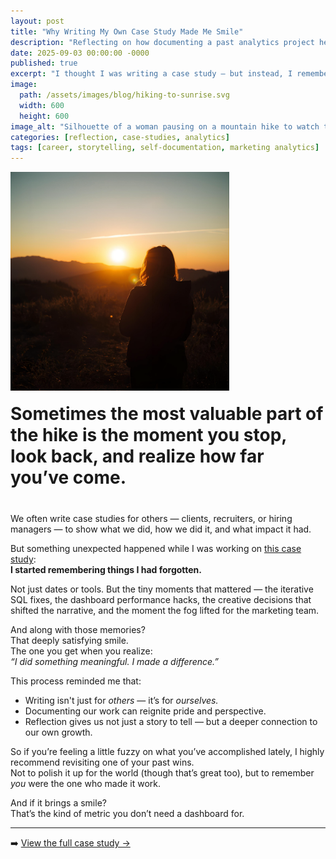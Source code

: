 ```yaml
---
layout: post
title: "Why Writing My Own Case Study Made Me Smile"
description: "Reflecting on how documenting a past analytics project helped me rediscover pride, clarity—and a renewed sense of what matters in storytelling."
date: 2025-09-03 00:00:00 -0000
published: true
excerpt: "I thought I was writing a case study — but instead, I remembered what made the work meaningful. And that unexpected smile."
image:
  path: /assets/images/blog/hiking-to-sunrise.svg
  width: 600
  height: 600
image_alt: "Silhouette of a woman pausing on a mountain hike to watch the sunrise, evoking rediscovery, reflection, and the satisfaction of meaningful progress."
categories: [reflection, case-studies, analytics]
tags: [career, storytelling, self-documentation, marketing analytics]
---
```


<div style="display: flex; align-items: flex-end; gap: 20px; margin-bottom: 40px; flex-wrap: wrap;">
  <img src="/assets/images/blog/hiking-to-sunrise.svg" 
       alt="Silhouette of a woman pausing on a mountain hike to watch the sunrise, evoking rediscovery, reflection, and the satisfaction of meaningful progress."
       style="width: 350px; height: auto;">
  <h1 style="margin: 0; flex: 1; min-width: 200px;">Sometimes the most valuable part of the hike is the moment you stop, look back, and realize how far you’ve come.</h1>
</div>

We often write case studies for others — clients, recruiters, or hiring managers — to show what we did, how we did it, and what impact it had.

But something unexpected happened while I was working on [this case study](https://pugetsoundanalytics.com/case-study/online-vacation-funnel/):  
**I started remembering things I had forgotten.**

Not just dates or tools. But the tiny moments that mattered — the iterative SQL fixes, the dashboard performance hacks, the creative decisions that shifted the narrative, and the moment the fog lifted for the marketing team.

And along with those memories?  
That deeply satisfying smile.  
The one you get when you realize:  
*“I did something meaningful. I made a difference.”*

This process reminded me that:
- Writing isn't just for *others* — it’s for *ourselves.*
- Documenting our work can reignite pride and perspective.
- Reflection gives us not just a story to tell — but a deeper connection to our own growth.

So if you’re feeling a little fuzzy on what you’ve accomplished lately, I highly recommend revisiting one of your past wins.  
Not to polish it up for the world (though that’s great too), but to remember *you* were the one who made it work.

And if it brings a smile?  
That’s the kind of metric you don’t need a dashboard for.

---

➡️ [View the full case study →](https://pugetsoundanalytics.com/case-study/online-vacation-funnel/)
